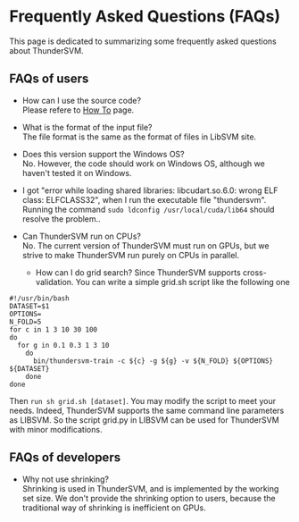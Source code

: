 Frequently Asked Questions (FAQs)
======
This page is dedicated to summarizing some frequently asked questions about ThunderSVM.

## FAQs of users
* How can I use the source code?  
  Please refere to [How To](how-to.md) page.

* What is the format of the input file?  
  The file format is the same as the format of files in LibSVM site.

* Does this version support the Windows OS?  
  No. However, the code should work on Windows OS, although we haven't tested it on Windows.

* I got "error while loading shared libraries: libcudart.so.6.0: wrong ELF class: ELFCLASS32", when I run the executable file "thundersvm".  
  Running the command ```sudo ldconfig /usr/local/cuda/lib64``` should resolve the problem..

* Can ThunderSVM run on CPUs?  
  No. The current version of ThunderSVM must run on GPUs, but we strive to make ThunderSVM run purely on CPUs in parallel.
  
  * How can I do grid search?
  Since ThunderSVM supports cross-validation. You can write a simple grid.sh script like the following one
```
#!/usr/bin/bash
DATASET=$1
OPTIONS=
N_FOLD=5
for c in 1 3 10 30 100
do
  for g in 0.1 0.3 1 3 10
    do
      bin/thundersvm-train -c ${c} -g ${g} -v ${N_FOLD} ${OPTIONS} ${DATASET}
    done
done
```
Then ```run sh grid.sh [dataset]```.  You may modify the script to meet your needs. Indeed, ThunderSVM supports the same command line parameters as LIBSVM. So the script grid.py in LIBSVM can be used for ThunderSVM with minor modifications.

## FAQs of developers
* Why not use shrinking?  
  Shrinking is used in ThunderSVM, and is implemented by the working set size. We don't provide the shrinking option to users, because the traditional way of shrinking is inefficient on GPUs.

